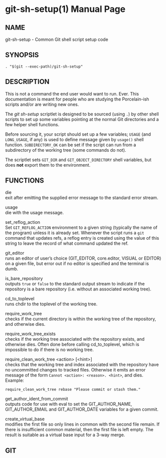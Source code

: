 # git-sh-setup(1) Manual Page

## NAME

git-sh-setup - Common Git shell script setup code

## SYNOPSIS

    . "$(git --exec-path)/git-sh-setup"

## DESCRIPTION

This is not a command the end user would want to run. Ever. This documentation is meant for people who are studying the Porcelain-ish scripts and/or are writing new ones.

The _git sh-setup_ scriptlet is designed to be sourced (using `.`) by other shell scripts to set up some variables pointing at the normal Git directories and a few helper shell functions.

Before sourcing it, your script should set up a few variables; `USAGE` (and `LONG_USAGE`, if any) is used to define message given by `usage()` shell function. `SUBDIRECTORY_OK` can be set if the script can run from a subdirectory of the working tree (some commands do not).

The scriptlet sets `GIT_DIR` and `GIT_OBJECT_DIRECTORY` shell variables, but does **not** export them to the environment.

## FUNCTIONS

die  
exit after emitting the supplied error message to the standard error stream.

usage  
die with the usage message.

set_reflog_action  
Set `GIT_REFLOG_ACTION` environment to a given string (typically the name of the program) unless it is already set. Whenever the script runs a `git` command that updates refs, a reflog entry is created using the value of this string to leave the record of what command updated the ref.

git_editor  
runs an editor of user’s choice (GIT_EDITOR, core.editor, VISUAL or EDITOR) on a given file, but error out if no editor is specified and the terminal is dumb.

is_bare_repository  
outputs `true` or `false` to the standard output stream to indicate if the repository is a bare repository (i.e. without an associated working tree).

cd_to_toplevel  
runs chdir to the toplevel of the working tree.

require_work_tree  
checks if the current directory is within the working tree of the repository, and otherwise dies.

require_work_tree_exists  
checks if the working tree associated with the repository exists, and otherwise dies. Often done before calling cd_to_toplevel, which is impossible to do if there is no working tree.

require_clean_work_tree &lt;action&gt; \[&lt;hint&gt;\]  
checks that the working tree and index associated with the repository have no uncommitted changes to tracked files. Otherwise it emits an error message of the form `Cannot <action>: <reason>. <hint>`, and dies. Example:

    require_clean_work_tree rebase "Please commit or stash them."

get_author_ident_from_commit  
outputs code for use with eval to set the GIT_AUTHOR_NAME, GIT_AUTHOR_EMAIL and GIT_AUTHOR_DATE variables for a given commit.

create_virtual_base  
modifies the first file so only lines in common with the second file remain. If there is insufficient common material, then the first file is left empty. The result is suitable as a virtual base input for a 3-way merge.

## GIT
